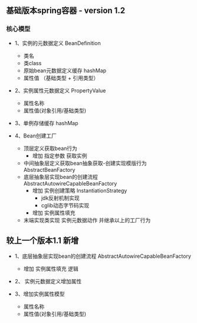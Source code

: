 ## 基础版本spring容器 - version 1.2

### 核心模型

+ 1、实例的元数据定义 BeanDefinition
    + 类名
    + 类class
    + 原始bean元数据定义缓存 hashMap
    + 属性值 （基础类型 + 引用类型）
+ 2、实例属性元数据定义 PropertyValue
    + 属性名称
    + 属性值(对象引用/基础类型)

+ 3、单例存储缓存 hashMap

+ 4、Bean创建工厂
    + 顶层定义获取bean行为
      + 增加 指定参数 获取实例
    + 中间抽象层定义获取bean抽象获取-创建实现模版行为 AbstractBeanFactory
    + 底层抽象层实现bean的创建流程 AbstractAutowireCapableBeanFactory
      + 增加 实例创建策略 InstantiationStrategy
        + jdk反射机制实现
        + cglib动态字节码实现
      + 增加 实例属性填充
    + 末端实现类实现 实例元数据动作 并继承以上的工厂行为

## 较上一个版本1.1 新增
+ 1、底层抽象层实现bean的创建流程 AbstractAutowireCapableBeanFactory
  + 增加 实例属性填充 逻辑
    
+ 2、 实例元数据定义增加属性

+ 3、增加实例属性模型
  + 属性名称
  + 属性值(对象引用/基础类型)